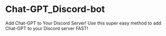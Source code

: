 # Chat-GPT_Discord-bot
Add Chat-GPT to Your Discord Server! Use this super easy method to add Chat-GPT to your Discord server FAST!
